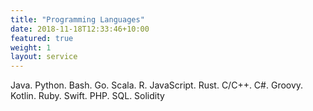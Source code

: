 ```yaml
---
title: "Programming Languages"
date: 2018-11-18T12:33:46+10:00
featured: true
weight: 1
layout: service
---
```


Java. Python. Bash. Go. Scala. R. JavaScript. Rust. C/C++. C#. Groovy. Kotlin. Ruby. Swift. PHP. SQL. Solidity